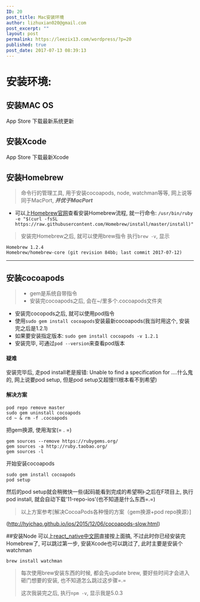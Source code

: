 ```yaml
---
ID: 20
post_title: Mac安装环境
author: lizhuxian020@gmail.com
post_excerpt: ""
layout: post
permalink: https://leezix13.com/wordpress/?p=20
published: true
post_date: 2017-07-13 08:39:13
---
```

<h1>安装环境:</h1>

<h2>安装MAC OS</h2>

App Store 下载最新系统更新

<h2>安装Xcode</h2>

App Store 下载最新Xcode

<h2>安装Homebrew</h2>

<blockquote>
  命令行的管理工具, 用于安装cocoapods, node, watchman等等, 网上说等同于MacPort, <strong><em>并优于MacPort</em></strong>
</blockquote>

<ul>
<li>可以上<a href="https://brew.sh/index_zh-cn.html">Homebrew官网</a>查看安装Homebrew流程, 就一行命令: <code>/usr/bin/ruby -e "$(curl -fsSL https://raw.githubusercontent.com/Homebrew/install/master/install)"</code></li>
</ul>

<blockquote>
  安装完Homebrew之后, 就可以使用brew指令
  执行<code>brew -v</code>, 显示
</blockquote>

<pre class="line-numbers prism-highlight" data-start="1"><code class="language-null">Homebrew 1.2.4
Homebrew/homebrew-core (git revision 84bb; last commit 2017-07-12)
</code></pre>

<hr />

<h2>安装cocoapods</h2>

<blockquote>
  <ul>
  <li>gem是系统自带指令</li>
  <li>安装完cocoapods之后, 会在~/里多个.cocoapods文件夹</li>
  </ul>
</blockquote>

<ul>
<li>安装完cocopods之后, 就可以使用pod指令</li>
<li>使用<code>sudo gem install cocoapods</code>安装最新cocoapods(我当时用这个, 安装完之后是1.2.1)</li>
<li>如果要安装指定版本: <code>sudo gem install cocoapods -v 1.2.1</code></li>
<li>安装完毕, 可通过<code>pod --version</code>来查看pod版本</li>
</ul>

<h4>疑难</h4>

安装完毕后, 走pod install老是报错: Unable to find a specification for ....什么鬼的, 网上说要pod setup, 但是pod setup又超慢!!(根本看不到希望)

<h4>解决方案</h4>

<pre class="line-numbers prism-highlight" data-start="1"><code class="language-null">pod repo remove master
sudo gem uninstall cocoapods
cd ~ &amp; rm -f .cocoapods
</code></pre>

把gem换源, 使用淘宝(= . =)

<pre class="line-numbers prism-highlight" data-start="1"><code class="language-null">gem sources --remove https://rubygems.org/
gem sources -a http://ruby.taobao.org/
gem sources -l
</code></pre>

开始安装cocoapods

<pre class="line-numbers prism-highlight" data-start="1"><code class="language-null">sudo gem install cocoapods
pod setup
</code></pre>

然后的pod setup就会稍微快一些(起码能看到完成的希望啊<del>)
</del>之后在F项目上, 执行pod install, 就会自动下载'11-repo-ios'(也不知道是什么东西=.=)

<blockquote>
  以上方案参考[解决CocoaPods各种慢的方案（gem换源+pod repo换源）]<del></del>
</blockquote>

(http://hyichao.github.io/ios/2015/12/06/cocoapods-slow.html)

##安装Node
可以上<a href="http://reactnative.cn/docs/0.46/getting-started.html">react_native中文网</a>直接按上面搞, 不过此时你已经安装完Homebrew了, 可以跳过第一步, 安装Xcode也可以跳过了, 此时主要是安装个watchman

<pre class="line-numbers prism-highlight" data-start="1"><code class="language-null">brew install watchman
</code></pre>

<blockquote>
  每次使用brew安装东西的时候, 都会先update brew, 要好些时间才会进入砸门想要的安装, 也不知道怎么跳过这步骤=.=
  
  这次我装完之后, 执行<code>npm -v</code>, 显示我是5.0.3
</blockquote>